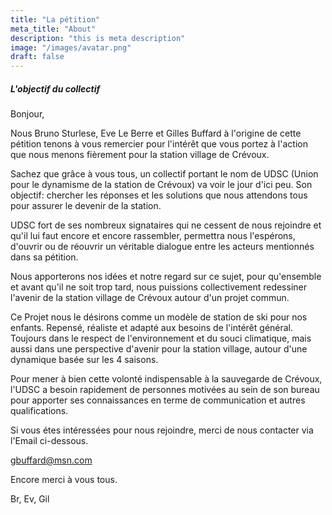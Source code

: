 ```yaml
---
title: "La pétition"
meta_title: "About"
description: "this is meta description"
image: "/images/avatar.png"
draft: false
---
```


##### L'objectif du collectif

Bonjour,

Nous Bruno Sturlese, Eve Le Berre et Gilles Buffard à l'origine de cette pétition tenons à vous remercier pour l'intérêt que vous portez à l'action que nous menons fièrement pour la station village de Crévoux.

Sachez que grâce à vous tous, un collectif portant le nom de UDSC (Union pour le dynamisme de la station de Crévoux) va voir le jour d'ici peu. Son objectif: chercher les réponses et les solutions que nous attendons tous pour assurer le devenir de la station.

UDSC fort de ses nombreux signataires qui ne cessent de nous rejoindre et qu'il lui faut encore et encore rassembler, permettra nous l'espérons, d'ouvrir ou de réouvrir un véritable dialogue entre les acteurs mentionnés dans sa pétition.

Nous apporterons nos idées et notre regard sur ce sujet, pour qu'ensemble et avant qu'il ne soit trop tard, nous puissions collectivement redessiner l'avenir de la station village de Crévoux autour d'un projet commun.

Ce Projet nous le désirons comme un modèle de station de ski pour nos enfants. Repensé, réaliste et adapté aux besoins de l'intérêt général. Toujours dans le respect de l'environnement et du souci climatique, mais aussi dans une perspective d'avenir pour la station village, autour d'une dynamique basée sur les 4 saisons.

Pour mener à bien cette volonté indispensable à la sauvegarde de Crévoux, l'UDSC a besoin rapidement de personnes motivées au sein de son bureau pour apporter ses connaissances en terme de communication et autres qualifications.

Si vous étes intéressées pour nous rejoindre, merci de nous contacter via l'Email ci-dessous.

gbuffard@msn.com

Encore merci à vous tous.

Br, Ev, Gil
